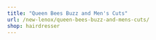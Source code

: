 ```yaml
---
title: "Queen Bees Buzz and Men's Cuts"
url: /new-lenox/queen-bees-buzz-and-mens-cuts/
shop: hairdresser
---
```


